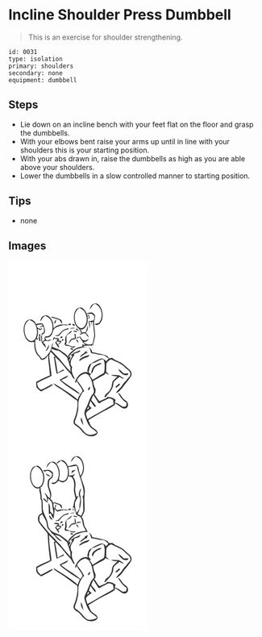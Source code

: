 # Incline Shoulder Press Dumbbell
> This is an exercise for shoulder strengthening.

``` 
id: 0031 
type: isolation 
primary: shoulders 
secondary: none 
equipment: dumbbell 
``` 

## Steps

 - Lie down on an incline bench with your feet flat on the floor and grasp the dumbbells.
 - With your elbows bent raise your arms up until in line with your shoulders this is your starting position.
 - With your abs drawn in, raise the dumbbells as high as you are able above your shoulders.
 - Lower the dumbbells in a slow controlled manner to starting position.

## Tips

 - none

## Images

<svg width="276" height="275pt" viewBox="0 0 207 275" xmlns="http://www.w3.org/2000/svg">
  <g fill="#FFF">
    <path d="M0 0h207v275H0V0m128.03 63.88c-4.26.62-6.34 5.03-7.03 8.83 2.57-2.87 3.76-6.92 7.6-8.56 10 3.88 12.69 17.55 7.79 26.3-1.5 2.97-4.89 3.57-7.92 3.59.84 2.36 3.71 1.91 5.46.96 3.38-1.76 5-5.56 5.77-9.1 1.27-6.85-.25-14.4-4.84-19.77-1.67-1.86-4.33-3.17-6.83-2.25m-25.64 7.42c-3.18 2.53-4.39 6.72-4.9 10.6-.66 7.27 1.56 15.47 7.78 19.86 1.34 2.27 2.66 4.55 3.73 6.96-.69-.03-2.07-.08-2.76-.11.01.35.04 1.06.06 1.41 2.31-.44 4.4-1.63 6.7-2.09 3.55.04 3.48 5.17 6.67 5.7-1.12-2.46-2.87-4.52-4.68-6.49.76-.99 1.53-1.98 2.3-2.96 1-2.43 1.24-5.03.46-7.57-.64 3.33-1.42 6.63-2.7 9.78-1.76-.1-3.5.11-5.14.79-1.03-1.81-1.87-3.84-3.72-5.01 3.84 1.41 7.55-1.43 9.29-4.65 2.94-4.61 2.86-10.36 2.02-15.58l2.16.78c-.17 1.01-.51 3.02-.69 4.03 3.12-1.06 1.46-7.85-1.73-4.95-.17-.59-.5-1.78-.67-2.37 2.2-.04 4.37-.35 6.56-.53 1.9.47 3.11 2.28 4.57 3.46.06 2.18-.19 4.4-.76 6.51-2.6.49-5.2.92-7.82 1.28 1.02 3.44 1.15 7.02 1.54 10.56.97-3.2.94-6.68-.49-9.75.66.05 2 .14 2.66.19 1.04 1.85.33 4.06.56 6.08.79-2.19-.39-5.68 2.23-6.65.85 6.12 1.21 12.29 1.94 18.42.57 3.75-1.03 7.33-1.44 11.01-.4 1.49-.18 3.83-2.19 4.18-4.45 2.07-8.83-.47-12.71-2.51 3.14-1.13 7.24-1.44 7.97-5.42-1.76 1.27-3.69 3.09-6.05 2.37-4.07-.24-5.76-4.4-7.12-7.62.12.68.36 2.04.49 2.72-.89-.01-2.65-.01-3.53-.01-.83.79-1.67 1.57-2.54 2.32-.84-2.24.87-6.74-2.13-7.52.13 2.28.46 4.55.46 6.84-1.55.26-3.11.44-4.62.87-2.48 1.52-3.55 4.44-4.8 6.91 2.23-1.14 3.31-3.39 4.74-5.3 1.53-.47 3.12-.7 4.69-1.05 2.31-1.03 4.77-1.69 7.15-2.55 1.04 1.29 1.79 2.77 2.7 4.14.86.98 2.68 1.81 1.71 3.35 1.37 1.17 2.78 2.3 4.14 3.5-1.8.19-3.48-.27-5.09-.98.74.99 1.28 2.95-.05 3.74-3.76.39-7.63 1.42-10.73 3.67-3.81 3.2-8.29 6.01-10.23 10.83-2.59-3.84-6.93-5.84-10.43-8.69-4.06-2.25-8.61-3.46-12.79-5.5.52-2.14 1.06-4.28 1.44-6.45-3.05 4.25-2.18 10.04-5.35 14.23-3.11 4-6.03 8.99-11.46 9.96-2.06-2.57-4.19-5.08-6.26-7.63-3.82-5.63-3.42-12.67-3.78-19.15.3-.61.89-1.84 1.19-2.46.99.44 1.99.87 3 1.27l-.86-2.47 1.94-1.13c-.76.34-2.29 1.04-3.06 1.39 1.83-4.37 2.49-9.22 1.55-13.89.52-.74 1.02-.79 1.5-.14 1.05 2.93 4.84.88 5.32-1.43-1.7.85-3.46 2.27-4.75.05-2.8.03-3.32-2.19-3.56-4.65 1.19-.09 2.36-.29 3.51-.61 1.42-.1 2.83-.17 4.25-.22.28.45.85 1.35 1.13 1.8a60.84 60.84 0 0 0-5.2 2.36c2.22.53 4.35-1.69 6.44-.51 1.01 2.25.71 4.84.67 7.25-.53 1.89-3.74 1.84-3.72 3.89.16.23.49.68.65.9-.51.92-1.03 1.83-1.56 2.74.5 2.94.79 5.94 1.61 8.81 1.74 2.89 4.27 5.21 6.26 7.93-.96-2.22-.68-7.11-4.07-6.65.13-.98.3-1.96.51-2.93 2.05-1.73 4.86-.78 7.28-.71 1.43-.63 2.87-1.28 4.13-2.21-2.72-1.7-6.72 4.1-7.98-.85-.59-.78-1.18-1.55-1.79-2.3 3.13.23 6.63.12 8.8-2.51 3.76-3.2 2.41-9.54 6.96-11.96 3.31-2.36 7.39-3.01 11.23-4.02 2.39-.59 5.37 1.59 7.21-.84-3.47-.09-6.94-.1-10.41-.12-4.11.58-8.11 2.53-10.88 5.65.1-5.81-1.05-12.2-5.41-16.4-1.77-1.9-4.39-3.61-7.08-2.64-4.35.49-6.8 4.83-7.53 8.75 2.74-2.74 3.89-6.94 7.93-8.36 2.08 1.21 4.44 2.12 6.08 3.96 4.62 5.02 5.35 12.57 3.93 18.99-.91 4.39-4.95 8.85-9.82 7.48-.64 1.01-1.37 1.97-2.17 2.87.61.6 1.21 1.21 1.82 1.82-1.87.95-3.15 2.4-3.85 4.36-1.28-3.78-1.45-7.73-.76-11.64 1.41-.99 3.61-1.56 4.03-3.46.56-4.39-1.2-8.68-3.28-12.43-3.15-1.76-6.83-.27-10.08.41-.88-3.4-3.96-6.07-7.33-6.84-3.1-.18-6.32 1.22-7.95 3.93-3.44 5.43-3.55 12.36-2.05 18.43 1.23 4.28 3.47 8.76 7.61 10.84 2.36 1.38 5.12-.24 7.57.79-.62 5.96.17 12.19 3.22 17.42 2.17 2.72 5.02 4.97 6.35 8.3 5.32 1.73 8.61-3.4 11.31-7.01-1.21 6.94.87 13.82 1.24 20.73.11 3.28.67 6.5 1.17 9.73-6.94 3.11-13.9 6.22-20.64 9.75-.15 2.56-.12 5.19.43 7.71 1.54 2.8 4.21 4.76 6.91 6.36 5.98-3.04 12.03-5.95 17.53-9.84-.91-.72-1.84-.81-2.78-.27-4.87 2.64-9.63 5.5-14.73 7.66-4.09-1.64-6.06-5.81-5.95-10.06 6.09-3.55 12.61-6.25 18.95-9.31.9-.67 2.91-1.05 2.35-2.6-.91-7.74-1.98-15.47-3.07-23.2-.39-3.82-.83-8.15 2.06-11.18 2.66 2.26 4.61 5.21 6.99 7.75-.64-.1-1.93-.31-2.57-.41 1.64 8.4 2.33 16.95 4.31 25.29 3.41-1.56 6.75-3.28 10.25-4.63.18-.55.55-1.64.73-2.19-3.34 1.42-6.41 3.4-9.51 5.28-1.54-7.28-1.84-14.79-4.03-21.93.55-.38 1.1-.76 1.64-1.15.96 1.76 2.5 3.07 3.91 4.45 6.22 5.88 10.6 13.39 16.83 19.26 3.12 2.48 2.81 7.87 7.26 8.85-2.73-5.51-6.05-11.8-4.09-18.05a26.07 26.07 0 0 0-1.87-2.67c-1.56-5.63 1.64-10.59 4.88-14.85-.1-.54-.31-1.63-.42-2.17 3.25-1.56 9.06-1.24 9.69-5.68-3.41 1.62-6.76 3.41-10.43 4.36-.39 2.18-3.02 2.2-4.58 3.14.73.28 2.19.82 2.91 1.09-.91 2.06-1.84 4.14-3.11 6.01-.56.94-1.1 1.89-1.61 2.87.26-1.49-.42-3.78 1.68-4.14.03-1.08.08-3.25.1-4.33-1.02.97-2.02 1.95-3.04 2.93 2.04-5.49 7.29-8.72 11.31-12.66 5.71-1.64 11.38-3.86 17.42-3.69-1.94-.23-3.9-.22-5.84-.4-.15-.21-.46-.62-.61-.83 3.19-1.47 7.06-.54 10.51-1.14.07.46.19 1.38.25 1.84l.11-2.01c.64.26 1.91.76 2.54 1.02l-.21-2.28c.67.5 2.01 1.5 2.69 2.01-.31-.43-.91-1.29-1.22-1.71 1.3-4.24 2.09-8.61 3.13-12.91-.3-6.75-1.29-13.46-1.88-20.18 1.17-3.24 1.04-6.7 1.95-9.98-1.36-1.93-2.78-4.06-5.11-4.88-2.69-.3-5.27.84-7.69 1.84-1.35-3.14-3.08-6.34-6.08-8.18-2.4-1.62-5.58-.79-7.86.62m-38.1 12.12c-.09.32-.27.95-.35 1.27 4.02.84 7.95 2.09 11.8 3.54 1.78 1.6 2.51 4.06 4.11 5.86-.02-2.46-.19-5.79-2.94-6.79-4.07-1.68-8.32-2.95-12.62-3.88m4.1 10.17c2.47-.5 2.17-4.16 2.94-6.06-1.73 1.46-3.39 3.67-2.94 6.06m20.4 1.66c.91 1.21 3.74.71 4.54-.53-.69-1.88-3.78-.88-4.54.53m6.29-.2c.38 1.44 2.4 1.99 3.7 1.73.69-1.71-3.04-3.83-3.7-1.73m-12.54 7.63c-3.14 2.09-5.99 4.66-8.11 7.8-1.7.6-3.52.73-5.25 1.2 2.62.69 6.24 1.17 7.61-1.81a16.01 16.01 0 0 1 12.33-7.72c.09-.44.29-1.32.38-1.77-2.29.85-4.74 1.25-6.96 2.3m8.56-1.44c2.78-.05 5.56-.3 8.3-.78-2.75-1.16-5.71-.43-8.3.78m9.06.79c1.38 1.31 3.09 2.2 4.78 3.06-1.16-1.3-3.32-6.14-4.78-3.06m-12.1 7.21c-3.8 2.46-3.84 7.66-3.43 11.69.01 1.58-2.99 4.26.25 4.49-.08.28-.23.85-.31 1.14 1.83.09 3.68.05 5.49.4 1.96.87 3.74 2.32 5.94 2.56 1.62-.05 3.13-.82 3.64-2.38-1.79.25-3.61 1.22-5.42.54-3.15-.72-5.83-3.39-9.26-2.34 3.3-4.29.37-9.44 1.62-14.24 2.5-2.18 7.66-3.15 7.42-7.14-1.97 1.77-3.85 3.64-5.94 5.28m7.84-5.02c1.81 1.83 4.86 2.81 7.14 1.23-2.35-.57-4.72-1.14-7.14-1.23M45 109.67c.96 1.7.9 3.5.03 5.23.3 1.49.63 2.97.94 4.46.47.09 1.41.26 1.88.35-.39-2.01-.78-4.02-1.2-6.03.6-1.35.42-2.89 1.08-4.22-.68.05-2.05.16-2.73.21m33.24 3.48c-2.3 1.01-.26 3.31 1.32 1.62 2.27-.84.16-3.05-1.32-1.62m-12.39 5.12c1.34-.39 2.23-1.26 2.66-2.59 1.56.96 3.38 1.21 5.17 1.44-1.51 1.52-2.84 3.2-4.13 4.91 2.1 2.54 3.13 5.98 5.88 7.93-.09-1.81-.66-3.51-1.48-5.11 2.24-1.13 4.56-2.53 4.84-5.29-1.56-.26-3.12-.51-4.68-.74.41-.44 1.23-1.31 1.64-1.74-1.31-2.16-4.15-2.02-6.33-2.02-.41-.3-1.22-.9-1.63-1.2-.71 1.44-1.38 2.9-1.94 4.41m14.4-1.38c-.26.33-.76.99-1.02 1.32.77 3.42 4.74-1.98 1.02-1.32m20.16.67c1.04 1.74 2.2 3.43 3.75 4.76-.33-2.1-.99-5.16-3.75-4.76m-45.17 17.3c3.66-1.81 5.19-6.16 5.27-10.02-1.73 3.35-3.66 6.6-5.27 10.02m63.65-5.91c1.11 1.35 3.01 2.22 2.99 4.21.62 1.54.1 4.15 2.14 4.67 5.36.64 10.52 2.43 15.94 2.69 3.86 0 6.22 3.58 9.28 5.39-1.34 1.27-2.65 2.55-3.99 3.82-1.77-2.52-5.07-5.05-8.27-3.63-5.46 1.61-10.36 4.57-15.04 7.72-2.87 1.93-3.57 5.56-4.29 8.7-.54 1.41-.1 2.74.85 3.87-2.17-.38-4.46-.99-6.59-.1-6.48 1.82-10.5 7.92-12.7 13.91.3.65.6 1.3.89 1.95l1.88-3.36c1.47 5.71 7.23 9.25 8.2 15.12-2.54 4.26-6.08 7.96-7.15 13-8.51-7.7-18.46-13.62-28.12-19.76-2.55-1.6-4.96-3.6-7.93-4.37 3.52 4.42 8.96 6.72 13.48 9.98 5.93 3.92 11.47 8.39 17.26 12.52 1.58 1.28 4.03 1.76 4.9 3.74.59 7.82-.73 15.65-3.22 23.05-1.04 3.15-3.26 6.31-2.32 9.77 1.85 4.18 6.84 5.16 9.51 8.61 3.93 4.49 8.02 10.12 14.44 10.76 4.43.83 10.27-.63 11.96-5.27-.83-1.2-1.58-2.45-2.27-3.73-2.48-1.81-5.34-3.22-7.38-5.57-2.34-2.57-2.52-6.29-4.53-9.08 7.96-5.05 16-10.03 24.42-14.29 5.25-2.33 10.29-5.14 14.93-8.53.16-.66.48-1.98.64-2.65 2.68 2.06 5.62 3.73 8.34 5.73 1.92 1.33 4.24 2.89 6.7 2.11 3.78-.48 5.09-5.49 3.52-8.48-.74-2.37-3.17-3.3-4.95-4.71-3.83-2.76-4.92-8.28-9.56-10.08 3.39 5.71 7.09 11.53 13.01 14.92-.09 1.74.03 3.72-1 5.22-1.46.74-3.15.51-4.72.73-3.87-2.16-7.27-6.01-11.91-6.19.43-1.42.82-2.85 1.18-4.29-3.41-2.77-7.8-4.51-12.24-4.13-.38.46-1.14 1.37-1.53 1.83-3.48 1.35-6.8 3.06-10.25 4.47-3.16-3.14-4.91-7.28-7.78-10.63.42-.4 1.27-1.19 1.69-1.59-.01-2.27 1-4.69-.23-6.8-1.8-3.47-2.68-7.27-3.03-11.14 5.18-3.23 10.62-6.03 16.05-8.82 1.16-.53 1.63-1.81 2.41-2.74 1.86.81 3.72 1.66 5.6 2.45-1.56-1.47-3.15-2.89-4.75-4.31.18-4.04.26-8.09.34-12.14 1.14-3.16 4.13-5.56 7.32-6.48 7.1 3.66 15.47 5.81 20.77 12.17 2.22 2.52 5.91 3.66 7.11 7.04 1.47 2.38.56 5.51-1.46 7.25-2.49 2.18-4 5.21-6.51 7.36-2.84 2.87-4.4 6.77-7.39 9.52-2.15 1.92-4.11 4.05-5.57 6.54 3.89-.56 6.34-4.32 9-6.93 4.22-6.36 9.72-11.75 13.66-18.3 1.95-3.62-.46-7.72-3.35-9.99-4.68-3.7-8.46-8.71-14.19-10.87-3.34-1.98-7.55-2.73-10.09-5.86-1.83-.47-3.63.29-5.4.65-2.06-5.44-8.68-5.3-13.34-6.96-4.08-.17-7.71-2.27-11.79-2.27.19-3.52-2.63-6.09-5.57-7.42m-26.63 1.55c-.26 1.67 2.69 2.5 4 2 .61-1.83-2.69-2.63-4-2m26.86 3.14c-1.84.48-3.85.6-5.45 1.72-.1.75-.01 1.62-.81 2.03-2.42 1.74-5.69 3.23-6.07 6.58 3.56-2.76 6.97-5.84 11.44-7.06-.92-.32-2.75-.98-3.67-1.3 1.56-.56 3.04-1.32 4.56-1.97m-13.24 13.59c-.92.47-.07 1.48 0 2.18 3.17-2.77 6.99-4.59 11.04-5.66 1.91-.32 2.96-1.97 3.97-3.45-5.38 1.3-10.99 2.86-15.01 6.93m57.49 14.4c1.95 3.3 4.59 6.24 7.89 8.24 2.35.72 7.21 1.7 7.04-2.05-2.12.06-4.24.11-6.36.17-2.94-2.01-4.91-5.59-8.57-6.36m-10.76 8.63c3.05 1.42 6.34 2.1 9.7 1.8-2.25 2.57-5.02 4.64-7.08 7.37-1.47 3.2-.92 6.92-2.43 10.13-.52.91-1.04 1.84-1.56 2.76-2.04 4.29-7.84 5.56-8.4 10.79 2 .44 2.84-1.16 3.65-2.62 4.55-4.42 9.1-9.85 9.53-16.46.02-5.48 5.9-7.62 9.13-11.09 1.99 1.18 4 2.55 6.39 2.72-.04-.23-.12-.71-.16-.95-2.46-.92-4.38-2.67-6.5-4.13-4.1.04-8.18-.7-12.27-.32m-76.52 6.99c6.24 6.79 14.39 11.44 21.89 16.7 2.77 1.62 5.15 4.28 8.55 4.46-8.24-8.23-19.39-12.95-28.11-20.62 3.54-2.24 8.75-2.9 10.58-7.06-4.49 1.79-8.66 4.26-12.91 6.52m88.44 5.68c-1.71 1.6-3.38 3.26-5.21 4.72.2.42.6 1.25.8 1.67 2.05-1.44 4.06-3 5.75-4.86.11-.96-.34-1.47-1.34-1.53z"/>
    <path d="M100.11 92.7c-2.87-7.64-2.08-18.11 5.8-22.44 2.85 1.66 6.06 3.18 7.66 6.26 2.75 5.08 4.03 11.35 2 16.92-1.01 3.15-3.05 6.52-6.61 7.1-4.45.06-7.39-4.11-8.85-7.84zM23.91 104.02c-.54-6.12 1.68-12.77 7.31-15.87 3.41 1.58 7.16 3.33 8.77 6.99 2.99 6.21 3.54 14.05.31 20.27-1.55 3.24-5.77 5.34-9.09 3.41-5.09-2.96-6.94-9.26-7.3-14.8zM71.64 120.23c1.91.25 3.82.41 5.73.62-1.27 1.36-2.57 2.67-3.81 4.06-.88-1.47-2.69-2.77-1.92-4.68zM63.53 131.42c2.18-.05 4.17.85 6.15 1.62 2.69.41 5.63.75 7.7 2.7 3.32 2.98 7.28 5.19 10.21 8.61.2 4.41 3.55 7.95 3.36 12.39.56.65 1.1 1.31 1.65 1.97-1.1 2.24-.24 4.61.21 6.89-6.1-5.75-11.2-12.47-16.42-19-3.98-3.38-6.95-7.74-10.83-11.22-1.36-.89-1.63-2.52-2.03-3.96zM123.92 152.87c6.11-1.01 10.95-5.51 17.12-6.33 2.94 4.59 2.14 10.25 1.96 15.4-.18 2.2-.1 5.17-2.52 6.19-5.39 2.53-9.97 6.46-15.3 9.06-1.34-2.18-2.66-4.37-4.27-6.36l2.01-1.81c-1.22-.97-2.49-1.87-3.69-2.87 1.06-4.58 2.09-9.27 4.69-13.28m3.31 4.36c-3.17 2.82-3.35 7.28-4.46 11.09 1.41-1.15 2.93-2.39 3.24-4.31.77-3.93 3.83-7.14 7.59-8.37 1.64-.85 4.33-.91 4.46-3.32-4.06.33-7.74 2.37-10.83 4.91zM102.12 177.86c2.18-5.37 7.06-9.04 12.76-9.88 1.38.69 2.83 1.28 4.16 2.09 3.14 4.42 5.67 9.48 6.07 14.98.33 4.12 3.57 8.5 1.33 12.48-5.39 5.45-6.68 13.32-10.04 19.96-1.94 3.89-4.57 8.33-2.74 12.74 2.49 7.68 5.09 16.23 12.24 20.88 2.33 1.26 4.34 2.95 5.9 5.1-4.53 2.84-10.64 4.35-15.59 1.7-2.43-1.58-4.11-4.02-6.03-6.12-2.9-3.5-6.52-6.27-10.16-8.91-2.31-1.71-.74-4.68-.05-6.82 1.77-4.2 2.72-8.67 3.6-13.12.96-4.9-.34-9.99 1.06-14.81.89-4.06 3.01-7.67 5.07-11.22.51-1.35 1.86-1.87 3.01-2.52-2.44-6.17-6.95-11.09-10.59-16.53m18.05 14.36c1.04-1.11 1.17-2.73 1.66-4.11-2.51-.76-5.1 6.18-1.66 4.11m-8.63 52.58c-.79-3.84-1.43-7.78-3.2-11.32-1.9 3.75.98 8.27 3.2 11.32z"/>
    <path d="M123.15 207.47c1.17-2.48 1.96-5.11 3.2-7.55 2.14 3.16 4.15 6.4 6.25 9.58.4 2.82 4.19 3.57 5.23.8 3.35-1.35 6.63-2.85 9.75-4.67 2.74-1.72 5.75.39 8.26 1.56.19 2.13.44 4.27.77 6.39-12.75 7.81-26.15 14.49-38.86 22.38-1.02-3.18-2.8-6.43-2.09-9.85 2.18-2.79 5.53-4.37 8.08-6.81-1.36-1.21-2.73-2.39-4.06-3.62.99-2.3 1.49-4.75 2.42-7.06 2.06 3.22 4.11 6.46 6.62 9.36l1.44-1.77c-2.14-3.06-4.6-5.89-7.01-8.74z"/>
    <path d="M118.41 217.76c3.64.68.07 3.44-1.49 4.34.46-1.47 1-2.9 1.49-4.34z"/>
  </g>
  <g fill="#333">
    <path d="M128.03 63.88c2.5-.92 5.16.39 6.83 2.25 4.59 5.37 6.11 12.92 4.84 19.77-.77 3.54-2.39 7.34-5.77 9.1-1.75.95-4.62 1.4-5.46-.96 3.03-.02 6.42-.62 7.92-3.59 4.9-8.75 2.21-22.42-7.79-26.3-3.84 1.64-5.03 5.69-7.6 8.56.69-3.8 2.77-8.21 7.03-8.83z"/>
    <path d="M102.39 71.3c2.28-1.41 5.46-2.24 7.86-.62 3 1.84 4.73 5.04 6.08 8.18 2.42-1 5-2.14 7.69-1.84 2.33.82 3.75 2.95 5.11 4.88-.91 3.28-.78 6.74-1.95 9.98.59 6.72 1.58 13.43 1.88 20.18-1.04 4.3-1.83 8.67-3.13 12.91.31.42.91 1.28 1.22 1.71-.68-.51-2.02-1.51-2.69-2.01l.21 2.28c-.63-.26-1.9-.76-2.54-1.02l-.11 2.01c-.06-.46-.18-1.38-.25-1.84-3.45.6-7.32-.33-10.51 1.14.15.21.46.62.61.83 1.94.18 3.9.17 5.84.4-6.04-.17-11.71 2.05-17.42 3.69-4.02 3.94-9.27 7.17-11.31 12.66 1.02-.98 2.02-1.96 3.04-2.93-.02 1.08-.07 3.25-.1 4.33-2.1.36-1.42 2.65-1.68 4.14.51-.98 1.05-1.93 1.61-2.87 1.27-1.87 2.2-3.95 3.11-6.01-.72-.27-2.18-.81-2.91-1.09 1.56-.94 4.19-.96 4.58-3.14 3.67-.95 7.02-2.74 10.43-4.36-.63 4.44-6.44 4.12-9.69 5.68.11.54.32 1.63.42 2.17-3.24 4.26-6.44 9.22-4.88 14.85.68.85 1.3 1.74 1.87 2.67-1.96 6.25 1.36 12.54 4.09 18.05-4.45-.98-4.14-6.37-7.26-8.85-6.23-5.87-10.61-13.38-16.83-19.26-1.41-1.38-2.95-2.69-3.91-4.45-.54.39-1.09.77-1.64 1.15 2.19 7.14 2.49 14.65 4.03 21.93 3.1-1.88 6.17-3.86 9.51-5.28-.18.55-.55 1.64-.73 2.19-3.5 1.35-6.84 3.07-10.25 4.63-1.98-8.34-2.67-16.89-4.31-25.29.64.1 1.93.31 2.57.41-2.38-2.54-4.33-5.49-6.99-7.75-2.89 3.03-2.45 7.36-2.06 11.18 1.09 7.73 2.16 15.46 3.07 23.2.56 1.55-1.45 1.93-2.35 2.6-6.34 3.06-12.86 5.76-18.95 9.31-.11 4.25 1.86 8.42 5.95 10.06 5.1-2.16 9.86-5.02 14.73-7.66.94-.54 1.87-.45 2.78.27-5.5 3.89-11.55 6.8-17.53 9.84-2.7-1.6-5.37-3.56-6.91-6.36-.55-2.52-.58-5.15-.43-7.71 6.74-3.53 13.7-6.64 20.64-9.75-.5-3.23-1.06-6.45-1.17-9.73-.37-6.91-2.45-13.79-1.24-20.73-2.7 3.61-5.99 8.74-11.31 7.01-1.33-3.33-4.18-5.58-6.35-8.3-3.05-5.23-3.84-11.46-3.22-17.42-2.45-1.03-5.21.59-7.57-.79-4.14-2.08-6.38-6.56-7.61-10.84-1.5-6.07-1.39-13 2.05-18.43 1.63-2.71 4.85-4.11 7.95-3.93 3.37.77 6.45 3.44 7.33 6.84 3.25-.68 6.93-2.17 10.08-.41 2.08 3.75 3.84 8.04 3.28 12.43-.42 1.9-2.62 2.47-4.03 3.46-.69 3.91-.52 7.86.76 11.64.7-1.96 1.98-3.41 3.85-4.36-.61-.61-1.21-1.22-1.82-1.82.8-.9 1.53-1.86 2.17-2.87 4.87 1.37 8.91-3.09 9.82-7.48 1.42-6.42.69-13.97-3.93-18.99-1.64-1.84-4-2.75-6.08-3.96-4.04 1.42-5.19 5.62-7.93 8.36.73-3.92 3.18-8.26 7.53-8.75 2.69-.97 5.31.74 7.08 2.64 4.36 4.2 5.51 10.59 5.41 16.4 2.77-3.12 6.77-5.07 10.88-5.65 3.47.02 6.94.03 10.41.12-1.84 2.43-4.82.25-7.21.84-3.84 1.01-7.92 1.66-11.23 4.02-4.55 2.42-3.2 8.76-6.96 11.96-2.17 2.63-5.67 2.74-8.8 2.51.61.75 1.2 1.52 1.79 2.3 1.26 4.95 5.26-.85 7.98.85-1.26.93-2.7 1.58-4.13 2.21-2.42-.07-5.23-1.02-7.28.71-.21.97-.38 1.95-.51 2.93 3.39-.46 3.11 4.43 4.07 6.65-1.99-2.72-4.52-5.04-6.26-7.93-.82-2.87-1.11-5.87-1.61-8.81.53-.91 1.05-1.82 1.56-2.74-.16-.22-.49-.67-.65-.9-.02-2.05 3.19-2 3.72-3.89.04-2.41.34-5-.67-7.25-2.09-1.18-4.22 1.04-6.44.51a60.84 60.84 0 0 1 5.2-2.36c-.28-.45-.85-1.35-1.13-1.8-1.42.05-2.83.12-4.25.22-1.15.32-2.32.52-3.51.61.24 2.46.76 4.68 3.56 4.65 1.29 2.22 3.05.8 4.75-.05-.48 2.31-4.27 4.36-5.32 1.43-.48-.65-.98-.6-1.5.14.94 4.67.28 9.52-1.55 13.89.77-.35 2.3-1.05 3.06-1.39l-1.94 1.13.86 2.47c-1.01-.4-2.01-.83-3-1.27-.3.62-.89 1.85-1.19 2.46.36 6.48-.04 13.52 3.78 19.15 2.07 2.55 4.2 5.06 6.26 7.63 5.43-.97 8.35-5.96 11.46-9.96 3.17-4.19 2.3-9.98 5.35-14.23-.38 2.17-.92 4.31-1.44 6.45 4.18 2.04 8.73 3.25 12.79 5.5 3.5 2.85 7.84 4.85 10.43 8.69 1.94-4.82 6.42-7.63 10.23-10.83 3.1-2.25 6.97-3.28 10.73-3.67 1.33-.79.79-2.75.05-3.74 1.61.71 3.29 1.17 5.09.98-1.36-1.2-2.77-2.33-4.14-3.5.97-1.54-.85-2.37-1.71-3.35-.91-1.37-1.66-2.85-2.7-4.14-2.38.86-4.84 1.52-7.15 2.55-1.57.35-3.16.58-4.69 1.05-1.43 1.91-2.51 4.16-4.74 5.3 1.25-2.47 2.32-5.39 4.8-6.91 1.51-.43 3.07-.61 4.62-.87 0-2.29-.33-4.56-.46-6.84 3 .78 1.29 5.28 2.13 7.52.87-.75 1.71-1.53 2.54-2.32.88 0 2.64 0 3.53.01-.13-.68-.37-2.04-.49-2.72 1.36 3.22 3.05 7.38 7.12 7.62 2.36.72 4.29-1.1 6.05-2.37-.73 3.98-4.83 4.29-7.97 5.42 3.88 2.04 8.26 4.58 12.71 2.51 2.01-.35 1.79-2.69 2.19-4.18.41-3.68 2.01-7.26 1.44-11.01-.73-6.13-1.09-12.3-1.94-18.42-2.62.97-1.44 4.46-2.23 6.65-.23-2.02.48-4.23-.56-6.08-.66-.05-2-.14-2.66-.19 1.43 3.07 1.46 6.55.49 9.75-.39-3.54-.52-7.12-1.54-10.56 2.62-.36 5.22-.79 7.82-1.28.57-2.11.82-4.33.76-6.51-1.46-1.18-2.67-2.99-4.57-3.46-2.19.18-4.36.49-6.56.53.17.59.5 1.78.67 2.37 3.19-2.9 4.85 3.89 1.73 4.95.18-1.01.52-3.02.69-4.03l-2.16-.78c.84 5.22.92 10.97-2.02 15.58-1.74 3.22-5.45 6.06-9.29 4.65 1.85 1.17 2.69 3.2 3.72 5.01 1.64-.68 3.38-.89 5.14-.79 1.28-3.15 2.06-6.45 2.7-9.78.78 2.54.54 5.14-.46 7.57-.77.98-1.54 1.97-2.3 2.96 1.81 1.97 3.56 4.03 4.68 6.49-3.19-.53-3.12-5.66-6.67-5.7-2.3.46-4.39 1.65-6.7 2.09-.02-.35-.05-1.06-.06-1.41.69.03 2.07.08 2.76.11-1.07-2.41-2.39-4.69-3.73-6.96-6.22-4.39-8.44-12.59-7.78-19.86.51-3.88 1.72-8.07 4.9-10.6m-2.28 21.4c1.46 3.73 4.4 7.9 8.85 7.84 3.56-.58 5.6-3.95 6.61-7.1 2.03-5.57.75-11.84-2-16.92-1.6-3.08-4.81-4.6-7.66-6.26-7.88 4.33-8.67 14.8-5.8 22.44m-76.2 11.32c.36 5.54 2.21 11.84 7.3 14.8 3.32 1.93 7.54-.17 9.09-3.41 3.23-6.22 2.68-14.06-.31-20.27-1.61-3.66-5.36-5.41-8.77-6.99-5.63 3.1-7.85 9.75-7.31 15.87m39.62 27.4c.4 1.44.67 3.07 2.03 3.96 3.88 3.48 6.85 7.84 10.83 11.22 5.22 6.53 10.32 13.25 16.42 19-.45-2.28-1.31-4.65-.21-6.89-.55-.66-1.09-1.32-1.65-1.97.19-4.44-3.16-7.98-3.36-12.39-2.93-3.42-6.89-5.63-10.21-8.61-2.07-1.95-5.01-2.29-7.7-2.7-1.98-.77-3.97-1.67-6.15-1.62z"/>
    <path d="M64.29 83.42c4.3.93 8.55 2.2 12.62 3.88 2.75 1 2.92 4.33 2.94 6.79-1.6-1.8-2.33-4.26-4.11-5.86-3.85-1.45-7.78-2.7-11.8-3.54.08-.32.26-.95.35-1.27z"/>
    <path d="M68.39 93.59c-.45-2.39 1.21-4.6 2.94-6.06-.77 1.9-.47 5.56-2.94 6.06zM88.79 95.25c.76-1.41 3.85-2.41 4.54-.53-.8 1.24-3.63 1.74-4.54.53zM95.08 95.05c.66-2.1 4.39.02 3.7 1.73-1.3.26-3.32-.29-3.7-1.73zM82.54 102.68c2.22-1.05 4.67-1.45 6.96-2.3-.09.45-.29 1.33-.38 1.77a16.01 16.01 0 0 0-12.33 7.72c-1.37 2.98-4.99 2.5-7.61 1.81 1.73-.47 3.55-.6 5.25-1.2 2.12-3.14 4.97-5.71 8.11-7.8zM91.1 101.24c2.59-1.21 5.55-1.94 8.3-.78-2.74.48-5.52.73-8.3.78zM100.16 102.03c1.46-3.08 3.62 1.76 4.78 3.06-1.69-.86-3.4-1.75-4.78-3.06zM88.06 109.24c2.09-1.64 3.97-3.51 5.94-5.28.24 3.99-4.92 4.96-7.42 7.14-1.25 4.8 1.68 9.95-1.62 14.24 3.43-1.05 6.11 1.62 9.26 2.34 1.81.68 3.63-.29 5.42-.54-.51 1.56-2.02 2.33-3.64 2.38-2.2-.24-3.98-1.69-5.94-2.56-1.81-.35-3.66-.31-5.49-.4.08-.29.23-.86.31-1.14-3.24-.23-.24-2.91-.25-4.49-.41-4.03-.37-9.23 3.43-11.69zM95.9 104.22c2.42.09 4.79.66 7.14 1.23-2.28 1.58-5.33.6-7.14-1.23zM45 109.67c.68-.05 2.05-.16 2.73-.21-.66 1.33-.48 2.87-1.08 4.22.42 2.01.81 4.02 1.2 6.03-.47-.09-1.41-.26-1.88-.35-.31-1.49-.64-2.97-.94-4.46.87-1.73.93-3.53-.03-5.23zM78.24 113.15c1.48-1.43 3.59.78 1.32 1.62-1.58 1.69-3.62-.61-1.32-1.62zM65.85 118.27c.56-1.51 1.23-2.97 1.94-4.41.41.3 1.22.9 1.63 1.2 2.18 0 5.02-.14 6.33 2.02-.41.43-1.23 1.3-1.64 1.74 1.56.23 3.12.48 4.68.74-.28 2.76-2.6 4.16-4.84 5.29.82 1.6 1.39 3.3 1.48 5.11-2.75-1.95-3.78-5.39-5.88-7.93 1.29-1.71 2.62-3.39 4.13-4.91-1.79-.23-3.61-.48-5.17-1.44-.43 1.33-1.32 2.2-2.66 2.59m5.79 1.96c-.77 1.91 1.04 3.21 1.92 4.68 1.24-1.39 2.54-2.7 3.81-4.06-1.91-.21-3.82-.37-5.73-.62zM80.25 116.89c3.72-.66-.25 4.74-1.02 1.32.26-.33.76-.99 1.02-1.32zM100.41 117.56c2.76-.4 3.42 2.66 3.75 4.76-1.55-1.33-2.71-3.02-3.75-4.76zM55.24 134.86c1.61-3.42 3.54-6.67 5.27-10.02-.08 3.86-1.61 8.21-5.27 10.02zM118.89 128.95c2.94 1.33 5.76 3.9 5.57 7.42 4.08 0 7.71 2.1 11.79 2.27 4.66 1.66 11.28 1.52 13.34 6.96 1.77-.36 3.57-1.12 5.4-.65 2.54 3.13 6.75 3.88 10.09 5.86 5.73 2.16 9.51 7.17 14.19 10.87 2.89 2.27 5.3 6.37 3.35 9.99-3.94 6.55-9.44 11.94-13.66 18.3-2.66 2.61-5.11 6.37-9 6.93 1.46-2.49 3.42-4.62 5.57-6.54 2.99-2.75 4.55-6.65 7.39-9.52 2.51-2.15 4.02-5.18 6.51-7.36 2.02-1.74 2.93-4.87 1.46-7.25-1.2-3.38-4.89-4.52-7.11-7.04-5.3-6.36-13.67-8.51-20.77-12.17-3.19.92-6.18 3.32-7.32 6.48-.08 4.05-.16 8.1-.34 12.14 1.6 1.42 3.19 2.84 4.75 4.31-1.88-.79-3.74-1.64-5.6-2.45-.78.93-1.25 2.21-2.41 2.74-5.43 2.79-10.87 5.59-16.05 8.82.35 3.87 1.23 7.67 3.03 11.14 1.23 2.11.22 4.53.23 6.8-.42.4-1.27 1.19-1.69 1.59 2.87 3.35 4.62 7.49 7.78 10.63 3.45-1.41 6.77-3.12 10.25-4.47.39-.46 1.15-1.37 1.53-1.83 4.44-.38 8.83 1.36 12.24 4.13a90.66 90.66 0 0 1-1.18 4.29c4.64.18 8.04 4.03 11.91 6.19 1.57-.22 3.26.01 4.72-.73 1.03-1.5.91-3.48 1-5.22-5.92-3.39-9.62-9.21-13.01-14.92 4.64 1.8 5.73 7.32 9.56 10.08 1.78 1.41 4.21 2.34 4.95 4.71 1.57 2.99.26 8-3.52 8.48-2.46.78-4.78-.78-6.7-2.11-2.72-2-5.66-3.67-8.34-5.73-.16.67-.48 1.99-.64 2.65-4.64 3.39-9.68 6.2-14.93 8.53-8.42 4.26-16.46 9.24-24.42 14.29 2.01 2.79 2.19 6.51 4.53 9.08 2.04 2.35 4.9 3.76 7.38 5.57.69 1.28 1.44 2.53 2.27 3.73-1.69 4.64-7.53 6.1-11.96 5.27-6.42-.64-10.51-6.27-14.44-10.76-2.67-3.45-7.66-4.43-9.51-8.61-.94-3.46 1.28-6.62 2.32-9.77 2.49-7.4 3.81-15.23 3.22-23.05-.87-1.98-3.32-2.46-4.9-3.74-5.79-4.13-11.33-8.6-17.26-12.52-4.52-3.26-9.96-5.56-13.48-9.98 2.97.77 5.38 2.77 7.93 4.37 9.66 6.14 19.61 12.06 28.12 19.76 1.07-5.04 4.61-8.74 7.15-13-.97-5.87-6.73-9.41-8.2-15.12l-1.88 3.36c-.29-.65-.59-1.3-.89-1.95 2.2-5.99 6.22-12.09 12.7-13.91 2.13-.89 4.42-.28 6.59.1-.95-1.13-1.39-2.46-.85-3.87.72-3.14 1.42-6.77 4.29-8.7 4.68-3.15 9.58-6.11 15.04-7.72 3.2-1.42 6.5 1.11 8.27 3.63 1.34-1.27 2.65-2.55 3.99-3.82-3.06-1.81-5.42-5.39-9.28-5.39-5.42-.26-10.58-2.05-15.94-2.69-2.04-.52-1.52-3.13-2.14-4.67.02-1.99-1.88-2.86-2.99-4.21m5.03 23.92c-2.6 4.01-3.63 8.7-4.69 13.28 1.2 1 2.47 1.9 3.69 2.87l-2.01 1.81c1.61 1.99 2.93 4.18 4.27 6.36 5.33-2.6 9.91-6.53 15.3-9.06 2.42-1.02 2.34-3.99 2.52-6.19.18-5.15.98-10.81-1.96-15.4-6.17.82-11.01 5.32-17.12 6.33m-21.8 24.99c3.64 5.44 8.15 10.36 10.59 16.53-1.15.65-2.5 1.17-3.01 2.52-2.06 3.55-4.18 7.16-5.07 11.22-1.4 4.82-.1 9.91-1.06 14.81-.88 4.45-1.83 8.92-3.6 13.12-.69 2.14-2.26 5.11.05 6.82 3.64 2.64 7.26 5.41 10.16 8.91 1.92 2.1 3.6 4.54 6.03 6.12 4.95 2.65 11.06 1.14 15.59-1.7-1.56-2.15-3.57-3.84-5.9-5.1-7.15-4.65-9.75-13.2-12.24-20.88-1.83-4.41.8-8.85 2.74-12.74 3.36-6.64 4.65-14.51 10.04-19.96 2.24-3.98-1-8.36-1.33-12.48-.4-5.5-2.93-10.56-6.07-14.98-1.33-.81-2.78-1.4-4.16-2.09-5.7.84-10.58 4.51-12.76 9.88m21.03 29.61c2.41 2.85 4.87 5.68 7.01 8.74l-1.44 1.77c-2.51-2.9-4.56-6.14-6.62-9.36-.93 2.31-1.43 4.76-2.42 7.06 1.33 1.23 2.7 2.41 4.06 3.62-2.55 2.44-5.9 4.02-8.08 6.81-.71 3.42 1.07 6.67 2.09 9.85 12.71-7.89 26.11-14.57 38.86-22.38-.33-2.12-.58-4.26-.77-6.39-2.51-1.17-5.52-3.28-8.26-1.56-3.12 1.82-6.4 3.32-9.75 4.67-1.04 2.77-4.83 2.02-5.23-.8-2.1-3.18-4.11-6.42-6.25-9.58-1.24 2.44-2.03 5.07-3.2 7.55m-4.74 10.29c-.49 1.44-1.03 2.87-1.49 4.34 1.56-.9 5.13-3.66 1.49-4.34zM92.26 130.5c1.31-.63 4.61.17 4 2-1.31.5-4.26-.33-4-2z"/>
    <path d="M119.12 133.64c-1.52.65-3 1.41-4.56 1.97.92.32 2.75.98 3.67 1.3-4.47 1.22-7.88 4.3-11.44 7.06.38-3.35 3.65-4.84 6.07-6.58.8-.41.71-1.28.81-2.03 1.6-1.12 3.61-1.24 5.45-1.72zM105.88 147.23c4.02-4.07 9.63-5.63 15.01-6.93-1.01 1.48-2.06 3.13-3.97 3.45-4.05 1.07-7.87 2.89-11.04 5.66-.07-.7-.92-1.71 0-2.18zM127.23 157.23c3.09-2.54 6.77-4.58 10.83-4.91-.13 2.41-2.82 2.47-4.46 3.32-3.76 1.23-6.82 4.44-7.59 8.37-.31 1.92-1.83 3.16-3.24 4.31 1.11-3.81 1.29-8.27 4.46-11.09zM163.37 161.63c3.66.77 5.63 4.35 8.57 6.36 2.12-.06 4.24-.11 6.36-.17.17 3.75-4.69 2.77-7.04 2.05-3.3-2-5.94-4.94-7.89-8.24zM152.61 170.26c4.09-.38 8.17.36 12.27.32 2.12 1.46 4.04 3.21 6.5 4.13.04.24.12.72.16.95-2.39-.17-4.4-1.54-6.39-2.72-3.23 3.47-9.11 5.61-9.13 11.09-.43 6.61-4.98 12.04-9.53 16.46-.81 1.46-1.65 3.06-3.65 2.62.56-5.23 6.36-6.5 8.4-10.79.52-.92 1.04-1.85 1.56-2.76 1.51-3.21.96-6.93 2.43-10.13 2.06-2.73 4.83-4.8 7.08-7.37-3.36.3-6.65-.38-9.7-1.8zM76.09 177.25c4.25-2.26 8.42-4.73 12.91-6.52-1.83 4.16-7.04 4.82-10.58 7.06 8.72 7.67 19.87 12.39 28.11 20.62-3.4-.18-5.78-2.84-8.55-4.46-7.5-5.26-15.65-9.91-21.89-16.7z"/>
    <path d="M164.53 182.93c1 .06 1.45.57 1.34 1.53-1.69 1.86-3.7 3.42-5.75 4.86-.2-.42-.6-1.25-.8-1.67 1.83-1.46 3.5-3.12 5.21-4.72zM120.17 192.22c-3.44 2.07-.85-4.87 1.66-4.11-.49 1.38-.62 3-1.66 4.11zM111.54 244.8c-2.22-3.05-5.1-7.57-3.2-11.32 1.77 3.54 2.41 7.48 3.2 11.32z"/>
  </g>
</svg>

<svg width="276" height="275pt" viewBox="0 0 207 275" xmlns="http://www.w3.org/2000/svg">
  <g fill="#FFF">
    <path d="M0 0h207v275H0V0m92.91 24.59c2.58-2.77 4.11-6.46 7.68-8.25 2.69 1.54 5.8 2.81 7.4 5.65 4.08 6.89 4.18 16.29-.66 22.84-1.42-2.8-2.27-5.83-2.57-8.95-.54-2.73-1.03-6.44-4.16-7.36-4.22-.91-8.08 2.57-12.25 1.99-1.39-3.48-3.61-7.07-7.27-8.48-3.9-.94-8.38 1.28-9.51 5.27 2.24-1.59 4.3-3.41 6.48-5.07 2.56 1.6 5.65 2.73 7.25 5.47 3.49 5.46 4.13 12.61 2.23 18.75-1.07 3.44-4.38 7.39-8.38 6.04-1.46-.69-4.65-.89-4.02-3.23 2.08-6.63 1.33-14.23-2.26-20.21-1.91-2.89-5.13-6.18-8.95-4.85-4.39.53-6.68 5-7.46 8.9 2.54-3.06 4.17-6.94 8.03-8.67 3.15 1.77 6.63 3.57 8.08 7.13 2.94 6.52 3.59 15-.81 21.04-1.74 2.64-5.04 2.72-7.86 2.34.63.71.74 2.21 1.98 2.08 3.66.82 6.23-2.29 8.38-4.69 2.53.45 4.76 2.95 7.57 2.21 3.9-.91 7.17-5.04 6.91-9.02 1.92.44 4.08.48 5.72 1.72 3.52 4.45 3.88 10.48 3.1 15.89-.96 5.5 1.64 10.73 2.3 16.11-3.37 3.79-1.7 9.24-4.38 13.22l2.04-.48 1.76 4.49c-.83-.56-2.5-1.67-3.33-2.23-.24.27-.7.83-.94 1.1 1.44.44 2.87.9 4.31 1.33.69 2 1.02 4.09 1.65 6.09 2.18 2.06 6.13 2 7.19 5.16 1.43 2.52 2.17 5.33 2.39 8.22.3 3.98 3.11 7.03 4.7 10.52-4.06.93-8.26 1.28-12.19 2.74-4.01 1.16-6.85 4.38-10.05 6.86-2.1 1.58-3.39 3.93-4.63 6.19-2.09-3.12-5.45-4.89-8.34-7.14-5.46-4.76-14.32-4.32-18.35-10.92-3.3-3.15-2.7-8-3.87-12.04-1.69-5.09-4.55-9.71-6.13-14.85-1.58-6.48.47-13.51-2.42-19.67.71-5.63-2.13-10.88-1.39-16.56l.9.85c4.84-5.95 5.8-14.24 3.39-21.4-1.74-4.51-4.3-9.2-9.11-10.96-2.68.74-5.95 1.02-7.53 3.66-4.96 7.56-4.36 18.04.43 25.54 2.15 3.4 6.57 6.6 10.64 4.24l-.72 2.73c.48 3.74 2.2 7.32 1.65 11.15-.31 2.5 1.77 4.49 1.83 6.93-.04 5.45-.12 10.95.69 16.36-1.77 1.12-3.88 1.94-5.03 3.79-1.97 2.99-1 6.85.03 10 3.77 5.41 8.26 10.3 12.4 15.44 1.04 1.6.93 3.64 1.18 5.47.46 11.92 1.81 23.8 3.39 35.61-6.92 3.19-13.93 6.22-20.66 9.8-.13 2.54-.13 5.13.42 7.62 1.46 2.86 4.21 4.77 6.87 6.44 5.63-3.02 11.69-5.38 16.67-9.48.12-.4.35-1.2.47-1.61-5.98 2.65-11.46 6.31-17.5 8.86-1.46-1.4-3.05-2.68-4.34-4.26-.8-1.89-.8-4.02-1.22-6.01 6.83-4.18 14.59-6.64 21.37-10.85-.71-8.42-2.18-16.77-3.17-25.16-.21-4.33-.13-8.67-.67-12.98 3.48 3.25 6.72 6.75 9.78 10.4-.64-.08-1.91-.25-2.54-.34 1.6 8.4 2.36 16.92 4.26 25.27 3.43-1.57 6.8-3.28 10.31-4.67.18-.56.52-1.68.7-2.24-3.28 1.57-6.42 3.42-9.48 5.37-1.59-7.28-1.88-14.79-4.04-21.94.52-.37 1.04-.73 1.57-1.09 2.56 3.52 6.11 6.17 8.83 9.57 3.79 4.82 7.51 9.73 11.9 14.03 2.68 2.37 3.15 6.22 5.73 8.7l1.48-.4c-2.88-5.13-5.94-11.45-3.91-17.36-3.1-3.52-2.92-8.98-.31-12.72 1.02-2.39 4.03-4.2 2.94-7.08 3.32-1.52 8.83-1.3 9.71-5.68-3.44 1.58-6.79 3.35-10.44 4.39-.82 1.93-3.05 2.32-4.71 3.22.73.24 2.18.72 2.9.96-.69 1.51-1.36 3.03-2.04 4.54-.98 1.45-1.86 2.96-2.83 4.42.28-1.56 0-3.6 1.82-4.31.04-1.06.12-3.17.15-4.22-1.04.97-2.06 1.96-3.1 2.93 2.13-5.45 7.31-8.71 11.35-12.65 5.82-1.31 11.49-4.56 17.6-3.39-1.26-2.92-2.42-5.97-4.61-8.35-1.31-4.72-.8-10.07-4.25-13.97 1.76-3.82 4.31-7.44 4.38-11.81-.01-8.17-1.03-16.41.14-24.55 1.05-8.41-4.21-15.71-5.61-23.76 5.53-6.44 5.5-16.11 2.16-23.55-1.76-3.82-5.55-8.19-10.24-6.59-4.04.66-6.1 4.8-6.95 8.41M51.59 36.68c1.17 3.55 5 .61 7.49.62 1.92 1.29 4.08 2.36 5.6 4.16.48 1.7-.27 3.44-.55 5.12-1.78 1.37-3.5 2.82-5.16 4.34-.19 1.39-.36 2.79-.53 4.19-1.38 7.99 5.43 14.86 3.19 22.94-3.84-1.05-4.13-5.99-7.79-7.29 2.08 3.84 4.53 7.67 3.67 12.3-1.95-1.44-3.22-4.87-6.08-4.39 1.66 2.58 4.17 4.41 6.68 6.09.34-1.97.64-3.96.86-5.95l1.01.12c1.37 2 3.2 3.63 4.54 5.65.97 3.05.71 6.34 1.49 9.44.73 2.84 1.03 5.78.82 8.71-1.6-1.54-3.28-3.01-4.68-4.74-.5-4.1.7-9.35-2.83-12.37.86 5.44.62 10.92.87 16.4.85-.46 1.7-.93 2.54-1.4 1.68 2.61 2.02 6 4.33 8.2.56-4.84 1.79-9.62 1.43-14.52 1.44 1.32 2.88 2.66 4.33 3.98 2.99-.9 6-1.79 9.06-2.39 2.23.08 4.8 1.23 6.58-.73-5.17.11-10.55-.85-15.5 1.15-.91-.72-1.84-1.41-2.78-2.08-.11-.87-.19-1.74-.25-2.61.64-1.35 1.13-2.75 1.49-4.2-2.31 1.43-2.67 3.94-2.27 6.41-2.68-2.09-2.65-5.64-1.61-8.55 2.68 1.12 5.49 1.92 8.2 2.97 1.79 1.63 2.6 4.06 4.14 5.93-.17-2.26-.04-5.28-2.35-6.55-3.07-1.5-6.41-2.33-9.64-3.44-.61.41-1.22.81-1.84 1.22.39-2.79-2.28-4.4-3.71-6.37 2.3-4.72 1.26-10.12-.81-14.7-1.81-3.85-1.38-8.22-.79-12.29 1.37-1.97 3.51-3.24 5.03-5.09.45-2.29.43-4.67.27-7-1.02-1-2.21-1.81-3.37-2.66-3.11-2.83-7.39-.27-11.08-.62m3.84 4.83c1.16 2.97 3.89 4.57 7.05 4.11-2.21-1.59-4.64-2.86-7.05-4.11M88.8 95.22c.86 1.28 3.74.73 4.52-.53-.69-1.86-3.77-.84-4.52.53m-6.27 7.48c-3.18 2.02-5.89 4.73-8.17 7.72-1.65.64-3.43.87-5.1 1.47 1.93.22 3.87.25 5.81.23 2.05-2.93 4.24-5.83 7.18-7.92 2.09-1.2 4.55-1.39 6.83-2.03.11-.44.34-1.33.46-1.78-2.32.83-4.79 1.24-7.01 2.31m8.55-1.47c2.82-.04 5.64-.29 8.41-.83-2.82-1.02-5.77-.38-8.41.83m-25.04 9.12c-1.66-2.32-3.47-4.52-5.17-6.81-.72 3.36 1.61 6.67 5.17 6.81m18.7 4.43c-.8 3.12.71 6.52-1.34 9.35.36.89.7 1.8 1.04 2.71 2.06-.21 4.13-.1 6.18.15 2.66 2.51 6.7 3.46 9.58.68-2.44-.15-4.96.58-7.29-.42-2.53-.96-5.03-1.97-7.55-2.94 2.88-3.98-.12-8.8 1.22-13.22 2.73-2.15 7.33-3.2 7.76-7.22-3.34 3.49-8.88 5.63-9.6 10.91m11.07-10.62a6.395 6.395 0 0 0 7.43 1.38c-2.44-.62-4.91-1.22-7.43-1.38m2.96 11.16c-1.72.43-3.66.35-5.21 1.29-2.07 1.7-3.11 4.28-4.22 6.63 2.16-1.27 3.33-3.49 4.8-5.41 1.47-.46 3.01-.69 4.53-1.03 3.21-1.49 6.7-2.24 10.22-2.47-2.06-1.05-4.37-.99-6.6-.61l.44.72c-.61.36-1.81 1.08-2.41 1.44-.15-2.72.25-5.85-1.76-8.04-.11 2.5.15 4.99.21 7.48m-20.4-2.34c-.79.36-1.94 2.22-.61 2.6a3.83 3.83 0 0 0 2.67-1.36c.97-1.3-1.21-2.07-2.06-1.24m-10.98 3.43c2.11.23 4.22.42 6.34.62-1.5 1.57-2.85 3.26-4.18 4.97 1.99 2.67 3.31 5.86 5.82 8.11-.06-1.75-.39-3.49-1.44-4.94 1.42-.98 2.82-2 4.23-3l.39-2.69c-1.51-.23-3.03-.45-4.54-.66.52-.48 1.55-1.44 2.07-1.92-2.53-1.87-6.14-2.89-8.69-.49m12.82.48c-.24.33-.72 1-.96 1.33.88 3.44 4.65-2.04.96-1.33m20.12.56c1.11 1.81 2.35 3.54 3.9 4.99-.37-2.24-1.09-5.1-3.9-4.99m18.44 11.47c3.43 1.93 3.05 5.95 4.73 9.03 5.24.09 10.17 2.22 15.4 2.47 3.88-.15 7.1 2.56 9.46 5.36.19 1.74-2.29 2.69-3.1 4.12-1.57-2.75-5.06-5.21-8.27-3.79-5.72 1.71-10.91 4.79-15.72 8.25-2.62 1.88-2.86 5.33-3.61 8.19-.56 1.4-.02 2.72.87 3.86-6.85-2.25-13.69 2.66-16.83 8.52-1.04 2.22-3.36 4.7-1.78 7.19.73-1.08 1.42-2.17 2.1-3.27 1.43 5.08 5.88 8.47 7.8 13.3 1.23 2.57-1.72 4.54-2.81 6.54-8.51-8.29-19.78-13.17-28.67-21 3.73-1.96 8.77-2.91 10.74-7.02-4.5 1.81-8.66 4.36-13.02 6.48 1.54 1.73 3.07 3.51 4.97 4.87 7.83 5.76 15.71 11.54 24.13 16.4.33.5.66 1.01.98 1.52-1.47 2.11-2.2 4.59-3.09 6.99-10.9-9.66-23.68-16.9-35.96-24.62.56.92.88 2.07 1.8 2.72 3.33 2.4 6.75 4.66 10.22 6.85 6.43 4.11 12.36 8.94 18.57 13.37 1.58 1.29 4.04 1.78 4.92 3.75.64 7.97-.75 15.96-3.36 23.48-1.02 3.01-3.08 6.04-2.16 9.34 1.84 4.2 6.85 5.19 9.52 8.65 3.93 4.48 8.03 10.12 14.47 10.74 4.43.85 10.15-.66 11.95-5.23-.85-1.22-1.62-2.49-2.31-3.79-2.32-1.65-4.89-3-6.9-5.05-2.69-2.58-2.94-6.54-4.95-9.55 5.8-3.82 11.75-7.41 17.79-10.82 7.11-4.04 14.87-6.95 21.4-11.95.2-.67.61-2.01.81-2.67 2.88 2.16 5.99 3.97 8.89 6.1 1.77 1.16 3.89 2.4 6.09 1.68 3.79-.47 5.06-5.46 3.54-8.46-.68-2.14-2.77-3.13-4.45-4.35-4.21-2.72-5.34-8.52-10.12-10.57 3.36 5.79 7.12 11.58 13.05 15.04-.09 1.75 0 3.71-.98 5.24-1.51.6-3.16.51-4.73.72-3.84-2.28-7.28-5.84-11.89-6.31.4-1.4.78-2.8 1.13-4.21-3.4-2.76-7.78-4.47-12.19-4.13l-1.56 1.84c-3.47 1.36-6.8 3.04-10.22 4.5-3.16-3.17-4.99-7.29-7.82-10.71.42-.36 1.28-1.09 1.7-1.46.01-2.33.96-4.83-.27-7-1.78-3.43-2.66-7.19-2.99-11.02 5-3.07 10.18-5.82 15.41-8.47 1.44-.55 2.22-1.9 3.11-3.05 1.91.82 3.79 1.69 5.71 2.51-1.63-1.47-3.28-2.94-4.92-4.39.17-4.05.25-8.1.35-12.14 1.11-3.18 4.11-5.54 7.27-6.49 4.86 2.09 9.62 4.45 14.37 6.79 3.91 1.86 6.17 5.79 9.74 8.11 2.45 1.52 4.35 4.14 4.54 7.06-.02 3.31-3.16 5.09-4.92 7.49-2.2 3.19-5.37 5.55-7.26 8.96-2.49 4.47-7.24 7.07-9.48 11.7 6.04-2.21 9.66-8.11 13.3-13.11 3.52-4.13 7.1-8.32 9.7-13.1 1.91-6.8-5.67-10.27-9.51-14.43-4.96-5.71-13.18-6.51-18.56-11.53-1.87-.31-3.81.57-5.61-.18-.98-1.3-1.9-2.85-3.57-3.35-6.85-2.41-14.03-3.82-21.13-5.05-.16-3.58-2.79-6-5.81-7.46m-26.53 1.61c-.13 1.57 2.63 2.46 3.83 1.72.23-1.69-2.6-2.29-3.83-1.72m26.67 2.88c-1.76.61-3.67.91-5.24 1.97-.11.74-.02 1.61-.82 2-2.47 1.75-5.63 3.3-6.13 6.64 3.32-2.53 6.45-5.39 10.48-6.77-.3-1.61.65-2.79 1.71-3.84m-14.1 15.75c3.44-1.01 6.1-3.71 9.61-4.59 2.63-.68 5.28-1.66 6.57-4.28-5.92 1.51-12.94 3.09-16.18 8.87m58.53 12.35c1.84 3.5 4.81 6.16 7.9 8.53 2.47.26 7.07 1.61 7.16-2.22-2.16.06-4.32.11-6.48.17-2.9-2.12-5-5.47-8.58-6.48m-10.9 8.63c3.1 1.47 6.45 2.24 9.9 1.95-2.31 2.5-5.02 4.62-7.1 7.32-1.46 3.2-.97 6.9-2.42 10.12-1.52 2.79-3.04 5.73-5.86 7.42-2.41 1.32-3.46 3.86-4.14 6.37 1.91.09 2.85-1.36 3.68-2.8 4.53-4.45 9.08-9.86 9.52-16.48.01-5.48 5.88-7.57 9.05-11.08 2.18 1.31 4.47 2.61 7.09 2.65-2.42-1.66-4.85-3.31-7.26-4.98-4.16-.12-8.3-.63-12.46-.49m12.1 12.82c-1.92 1.75-3.8 3.55-5.74 5.29 2.66 1.58 4.6-1.67 6.41-3.11 1.37-.53.57-2.39-.67-2.18z"/>
    <path d="M41.1 30.67c10.18 4.04 13.43 17.82 8.57 27.02-1.39 3.05-5 5.37-8.34 3.93-5.07-2.43-7.24-8.4-7.78-13.66-.83-6.51 1.12-14.3 7.55-17.29zM88.74 31.9c4.51.07 8.77-1.79 13.29-1.64 1.83 11.95 7.39 22.93 9.37 34.83.12 3.49 1.57 7.85-1.19 10.67 1.75 4.6.61 9.49.95 14.26.12 2.93.73 6.01-.39 8.83-.84 2-1.83 3.94-2.64 5.96-1.67-1.18-3.41-2.3-5.41-2.83 4.88-8.74 6.59-19.43 3.91-29.13-.82-3.21 1.41-6.18 1.61-9.36-2.02 2.39-3.4 5.39-3.48 8.55-.06 3.28 2.51 6.13 1.95 9.45-.6 4.19-1.4 8.39-1.09 12.64-1.55 1.79-2.33 4.51-4.4 5.69-1.18-2.79-1.44-5.83-2.17-8.74 0-2.3-.17-4.62.19-6.91 1.68-3.27 3.91-6.31 4.73-9.97-.92.69-1.83 1.41-2.73 2.14-.92-4.66-2.71-9.39-1.8-14.19 1.11-5.56.15-11.64-3.5-16.11 1.23-1.13 2.45-2.31 3.24-3.81-2.19.78-4.14 2.51-6.58 2.28-.9-.2-2.49.71-2.8-.6.26-4.02.34-8.17-1.06-12.01m5.64 5.65c-.27 1.5-.23 3.05-.37 4.57.83-3 4.22-3.67 5.73-6.19-1.79.52-3.61.98-5.36 1.62zM46.15 106.94c-.14-2.46 2.57-3.46 4.09-4.85 1.92 3.87 4.55 7.37 6.15 11.39.78 3.25.47 6.88 2.27 9.81 1.96 2.15 4.42 3.94 5.34 6.84 6.09 3.12 8.29 11.32 15.64 12.4-3.52-3.31-7.17-6.48-10.82-9.65 2.88.61 6.2.67 8.48 2.8 3.36 2.99 7.32 5.24 10.29 8.67.43 4.13 2.88 7.65 3.48 11.72.21 1.01.91 1.82 1.36 2.72-.78 2.29-.02 4.62.29 6.92-5.89-5.97-11.16-12.54-16.35-19.11-4.44-3.87-7.74-8.84-12.3-12.57-5.96-6.17-11.3-12.9-16.66-19.58-1.86-2.02-1.22-5.01-1.26-7.51zM72.03 120.23c1.89.32 3.8.51 5.7.84-1.56 1.13-3.17 2.17-4.72 3.29-.46-.67-1.37-2.03-1.83-2.7.22-.36.64-1.07.85-1.43zM123.96 152.89c6.06-1.17 10.98-5.39 17.09-6.43 2.85 4.65 2.19 10.3 1.95 15.5-.17 2.21-.11 5.19-2.56 6.18-5.32 2.68-10.1 6.24-15.22 9.24-1.24-2.3-2.65-4.5-4.31-6.52.41-.39 1.24-1.16 1.65-1.55-1.08-1.05-2.14-2.11-3.2-3.17.39-2.32.7-4.64.98-6.97 1.33-2.02 2.46-4.17 3.62-6.28m3.86 3.84c-2.4 2.03-4.9 5.54-2.42 8.48 1.07-3.64 3.05-7.36 6.71-8.92 2.06-1.27 5.35-1.15 6.08-3.96-3.86.24-7.34 2.12-10.37 4.4zM102.1 177.81c2.24-5.32 7.09-8.97 12.78-9.84 1.46.84 3.27 1.26 4.48 2.48 2.68 4.08 5.1 8.53 5.6 13.48.3 4.16 2.6 7.93 2.25 12.18-.96 2.35-3.26 3.82-4.36 6.09-2.81 5.83-4.67 12.09-7.72 17.82-1.54 3.14-2.97 6.83-1.45 10.26 2.23 6.56 4.17 13.77 9.48 18.59 2.73 2.66 6.5 4.05 8.66 7.33-4.54 2.82-10.64 4.39-15.6 1.72-2.42-1.58-4.1-4-6.02-6.1-3.17-3.73-7.01-6.82-11.09-9.48-.84-4.09 1.75-7.69 2.69-11.5.9-3.91 2.07-7.81 2.14-11.86.17-3.63-.38-7.36.71-10.9.97-4.28 3.21-8.11 5.48-11.82.57-.96 1.71-1.3 2.59-1.92-2.49-6.15-6.99-11.07-10.62-16.53m16.15 14.71c2.65.85 2.96-2.74 3.64-4.47-2.4.11-3.07 2.57-3.64 4.47m-6.66 52.34c-.86-3.91-1.42-7.98-3.43-11.51-1.41 4.06 1.03 8.33 3.43 11.51z"/>
    <path d="M123.15 207.49c1.17-2.49 1.99-5.11 3.12-7.62 2.21 3.15 4.22 6.43 6.32 9.64.47 2.87 4.07 3.45 5.3.81 3.34-1.41 6.63-2.92 9.78-4.73 2.71-1.65 5.67.46 8.16 1.56.2 2.16.44 4.32.77 6.47-7.84 4.96-16.17 9.05-24.15 13.76-4.97 2.72-9.74 5.8-14.76 8.4-1.09-3.07-2.65-6.29-2.03-9.62 2.13-2.84 5.53-4.43 8.1-6.86-1.36-1.2-2.73-2.36-4.06-3.56 1.25-2.1.9-5.13 2.57-6.86 2.11 3.23 4.13 6.55 6.83 9.34l.92-2.23c-2.14-2.94-4.49-5.75-6.87-8.5z"/>
    <path d="M118.48 217.65c3.5 1.05-.11 3.5-1.57 4.54.48-1.53 1.03-3.03 1.57-4.54z"/>
  </g>
  <g fill="#333">
    <path d="M92.91 24.59c.85-3.61 2.91-7.75 6.95-8.41 4.69-1.6 8.48 2.77 10.24 6.59 3.34 7.44 3.37 17.11-2.16 23.55 1.4 8.05 6.66 15.35 5.61 23.76-1.17 8.14-.15 16.38-.14 24.55-.07 4.37-2.62 7.99-4.38 11.81 3.45 3.9 2.94 9.25 4.25 13.97 2.19 2.38 3.35 5.43 4.61 8.35-6.11-1.17-11.78 2.08-17.6 3.39-4.04 3.94-9.22 7.2-11.35 12.65 1.04-.97 2.06-1.96 3.1-2.93-.03 1.05-.11 3.16-.15 4.22-1.82.71-1.54 2.75-1.82 4.31.97-1.46 1.85-2.97 2.83-4.42.68-1.51 1.35-3.03 2.04-4.54-.72-.24-2.17-.72-2.9-.96 1.66-.9 3.89-1.29 4.71-3.22 3.65-1.04 7-2.81 10.44-4.39-.88 4.38-6.39 4.16-9.71 5.68 1.09 2.88-1.92 4.69-2.94 7.08-2.61 3.74-2.79 9.2.31 12.72-2.03 5.91 1.03 12.23 3.91 17.36l-1.48.4c-2.58-2.48-3.05-6.33-5.73-8.7-4.39-4.3-8.11-9.21-11.9-14.03-2.72-3.4-6.27-6.05-8.83-9.57-.53.36-1.05.72-1.57 1.09 2.16 7.15 2.45 14.66 4.04 21.94 3.06-1.95 6.2-3.8 9.48-5.37-.18.56-.52 1.68-.7 2.24-3.51 1.39-6.88 3.1-10.31 4.67-1.9-8.35-2.66-16.87-4.26-25.27.63.09 1.9.26 2.54.34-3.06-3.65-6.3-7.15-9.78-10.4.54 4.31.46 8.65.67 12.98.99 8.39 2.46 16.74 3.17 25.16-6.78 4.21-14.54 6.67-21.37 10.85.42 1.99.42 4.12 1.22 6.01 1.29 1.58 2.88 2.86 4.34 4.26 6.04-2.55 11.52-6.21 17.5-8.86-.12.41-.35 1.21-.47 1.61-4.98 4.1-11.04 6.46-16.67 9.48-2.66-1.67-5.41-3.58-6.87-6.44-.55-2.49-.55-5.08-.42-7.62 6.73-3.58 13.74-6.61 20.66-9.8-1.58-11.81-2.93-23.69-3.39-35.61-.25-1.83-.14-3.87-1.18-5.47-4.14-5.14-8.63-10.03-12.4-15.44-1.03-3.15-2-7.01-.03-10 1.15-1.85 3.26-2.67 5.03-3.79-.81-5.41-.73-10.91-.69-16.36-.06-2.44-2.14-4.43-1.83-6.93.55-3.83-1.17-7.41-1.65-11.15l.72-2.73c-4.07 2.36-8.49-.84-10.64-4.24-4.79-7.5-5.39-17.98-.43-25.54 1.58-2.64 4.85-2.92 7.53-3.66 4.81 1.76 7.37 6.45 9.11 10.96 2.41 7.16 1.45 15.45-3.39 21.4l-.9-.85c-.74 5.68 2.1 10.93 1.39 16.56 2.89 6.16.84 13.19 2.42 19.67 1.58 5.14 4.44 9.76 6.13 14.85 1.17 4.04.57 8.89 3.87 12.04 4.03 6.6 12.89 6.16 18.35 10.92 2.89 2.25 6.25 4.02 8.34 7.14 1.24-2.26 2.53-4.61 4.63-6.19 3.2-2.48 6.04-5.7 10.05-6.86 3.93-1.46 8.13-1.81 12.19-2.74-1.59-3.49-4.4-6.54-4.7-10.52-.22-2.89-.96-5.7-2.39-8.22-1.06-3.16-5.01-3.1-7.19-5.16-.63-2-.96-4.09-1.65-6.09-1.44-.43-2.87-.89-4.31-1.33.24-.27.7-.83.94-1.1.83.56 2.5 1.67 3.33 2.23l-1.76-4.49-2.04.48c2.68-3.98 1.01-9.43 4.38-13.22-.66-5.38-3.26-10.61-2.3-16.11.78-5.41.42-11.44-3.1-15.89-1.64-1.24-3.8-1.28-5.72-1.72.26 3.98-3.01 8.11-6.91 9.02-2.81.74-5.04-1.76-7.57-2.21-2.15 2.4-4.72 5.51-8.38 4.69-1.24.13-1.35-1.37-1.98-2.08 2.82.38 6.12.3 7.86-2.34 4.4-6.04 3.75-14.52.81-21.04-1.45-3.56-4.93-5.36-8.08-7.13-3.86 1.73-5.49 5.61-8.03 8.67.78-3.9 3.07-8.37 7.46-8.9 3.82-1.33 7.04 1.96 8.95 4.85 3.59 5.98 4.34 13.58 2.26 20.21-.63 2.34 2.56 2.54 4.02 3.23 4 1.35 7.31-2.6 8.38-6.04 1.9-6.14 1.26-13.29-2.23-18.75-1.6-2.74-4.69-3.87-7.25-5.47-2.18 1.66-4.24 3.48-6.48 5.07 1.13-3.99 5.61-6.21 9.51-5.27 3.66 1.41 5.88 5 7.27 8.48 4.17.58 8.03-2.9 12.25-1.99 3.13.92 3.62 4.63 4.16 7.36.3 3.12 1.15 6.15 2.57 8.95 4.84-6.55 4.74-15.95.66-22.84-1.6-2.84-4.71-4.11-7.4-5.65-3.57 1.79-5.1 5.48-7.68 8.25M41.1 30.67c-6.43 2.99-8.38 10.78-7.55 17.29.54 5.26 2.71 11.23 7.78 13.66 3.34 1.44 6.95-.88 8.34-3.93 4.86-9.2 1.61-22.98-8.57-27.02m47.64 1.23c1.4 3.84 1.32 7.99 1.06 12.01.31 1.31 1.9.4 2.8.6 2.44.23 4.39-1.5 6.58-2.28-.79 1.5-2.01 2.68-3.24 3.81 3.65 4.47 4.61 10.55 3.5 16.11-.91 4.8.88 9.53 1.8 14.19.9-.73 1.81-1.45 2.73-2.14-.82 3.66-3.05 6.7-4.73 9.97-.36 2.29-.19 4.61-.19 6.91.73 2.91.99 5.95 2.17 8.74 2.07-1.18 2.85-3.9 4.4-5.69-.31-4.25.49-8.45 1.09-12.64.56-3.32-2.01-6.17-1.95-9.45.08-3.16 1.46-6.16 3.48-8.55-.2 3.18-2.43 6.15-1.61 9.36 2.68 9.7.97 20.39-3.91 29.13 2 .53 3.74 1.65 5.41 2.83.81-2.02 1.8-3.96 2.64-5.96 1.12-2.82.51-5.9.39-8.83-.34-4.77.8-9.66-.95-14.26 2.76-2.82 1.31-7.18 1.19-10.67-1.98-11.9-7.54-22.88-9.37-34.83-4.52-.15-8.78 1.71-13.29 1.64m-42.59 75.04c.04 2.5-.6 5.49 1.26 7.51 5.36 6.68 10.7 13.41 16.66 19.58 4.56 3.73 7.86 8.7 12.3 12.57 5.19 6.57 10.46 13.14 16.35 19.11-.31-2.3-1.07-4.63-.29-6.92-.45-.9-1.15-1.71-1.36-2.72-.6-4.07-3.05-7.59-3.48-11.72-2.97-3.43-6.93-5.68-10.29-8.67-2.28-2.13-5.6-2.19-8.48-2.8 3.65 3.17 7.3 6.34 10.82 9.65-7.35-1.08-9.55-9.28-15.64-12.4-.92-2.9-3.38-4.69-5.34-6.84-1.8-2.93-1.49-6.56-2.27-9.81-1.6-4.02-4.23-7.52-6.15-11.39-1.52 1.39-4.23 2.39-4.09 4.85z"/>
    <path d="M51.59 36.68c3.69.35 7.97-2.21 11.08.62 1.16.85 2.35 1.66 3.37 2.66.16 2.33.18 4.71-.27 7-1.52 1.85-3.66 3.12-5.03 5.09-.59 4.07-1.02 8.44.79 12.29 2.07 4.58 3.11 9.98.81 14.7 1.43 1.97 4.1 3.58 3.71 6.37.62-.41 1.23-.81 1.84-1.22 3.23 1.11 6.57 1.94 9.64 3.44 2.31 1.27 2.18 4.29 2.35 6.55-1.54-1.87-2.35-4.3-4.14-5.93-2.71-1.05-5.52-1.85-8.2-2.97-1.04 2.91-1.07 6.46 1.61 8.55-.4-2.47-.04-4.98 2.27-6.41-.36 1.45-.85 2.85-1.49 4.2.06.87.14 1.74.25 2.61.94.67 1.87 1.36 2.78 2.08 4.95-2 10.33-1.04 15.5-1.15-1.78 1.96-4.35.81-6.58.73-3.06.6-6.07 1.49-9.06 2.39-1.45-1.32-2.89-2.66-4.33-3.98.36 4.9-.87 9.68-1.43 14.52-2.31-2.2-2.65-5.59-4.33-8.2-.84.47-1.69.94-2.54 1.4-.25-5.48-.01-10.96-.87-16.4 3.53 3.02 2.33 8.27 2.83 12.37 1.4 1.73 3.08 3.2 4.68 4.74.21-2.93-.09-5.87-.82-8.71-.78-3.1-.52-6.39-1.49-9.44-1.34-2.02-3.17-3.65-4.54-5.65l-1.01-.12c-.22 1.99-.52 3.98-.86 5.95-2.51-1.68-5.02-3.51-6.68-6.09 2.86-.48 4.13 2.95 6.08 4.39.86-4.63-1.59-8.46-3.67-12.3 3.66 1.3 3.95 6.24 7.79 7.29 2.24-8.08-4.57-14.95-3.19-22.94.17-1.4.34-2.8.53-4.19 1.66-1.52 3.38-2.97 5.16-4.34.28-1.68 1.03-3.42.55-5.12-1.52-1.8-3.68-2.87-5.6-4.16-2.49-.01-6.32 2.93-7.49-.62zM94.38 37.55c1.75-.64 3.57-1.1 5.36-1.62-1.51 2.52-4.9 3.19-5.73 6.19.14-1.52.1-3.07.37-4.57z"/>
    <path d="M55.43 41.51c2.41 1.25 4.84 2.52 7.05 4.11-3.16.46-5.89-1.14-7.05-4.11zM88.8 95.22c.75-1.37 3.83-2.39 4.52-.53-.78 1.26-3.66 1.81-4.52.53zM82.53 102.7c2.22-1.07 4.69-1.48 7.01-2.31-.12.45-.35 1.34-.46 1.78-2.28.64-4.74.83-6.83 2.03-2.94 2.09-5.13 4.99-7.18 7.92-1.94.02-3.88-.01-5.81-.23 1.67-.6 3.45-.83 5.1-1.47 2.28-2.99 4.99-5.7 8.17-7.72zM91.08 101.23c2.64-1.21 5.59-1.85 8.41-.83-2.77.54-5.59.79-8.41.83zM66.04 110.35c-3.56-.14-5.89-3.45-5.17-6.81 1.7 2.29 3.51 4.49 5.17 6.81zM84.74 114.78c.72-5.28 6.26-7.42 9.6-10.91-.43 4.02-5.03 5.07-7.76 7.22-1.34 4.42 1.66 9.24-1.22 13.22 2.52.97 5.02 1.98 7.55 2.94 2.33 1 4.85.27 7.29.42-2.88 2.78-6.92 1.83-9.58-.68-2.05-.25-4.12-.36-6.18-.15-.34-.91-.68-1.82-1.04-2.71 2.05-2.83.54-6.23 1.34-9.35zM95.81 104.16c2.52.16 4.99.76 7.43 1.38a6.395 6.395 0 0 1-7.43-1.38z"/>
    <path d="M98.77 115.32c-.06-2.49-.32-4.98-.21-7.48 2.01 2.19 1.61 5.32 1.76 8.04.6-.36 1.8-1.08 2.41-1.44l-.44-.72c2.23-.38 4.54-.44 6.6.61-3.52.23-7.01.98-10.22 2.47-1.52.34-3.06.57-4.53 1.03-1.47 1.92-2.64 4.14-4.8 5.41 1.11-2.35 2.15-4.93 4.22-6.63 1.55-.94 3.49-.86 5.21-1.29zM78.37 112.98c.85-.83 3.03-.06 2.06 1.24a3.83 3.83 0 0 1-2.67 1.36c-1.33-.38-.18-2.24.61-2.6zM67.39 116.41c2.55-2.4 6.16-1.38 8.69.49-.52.48-1.55 1.44-2.07 1.92 1.51.21 3.03.43 4.54.66l-.39 2.69c-1.41 1-2.81 2.02-4.23 3 1.05 1.45 1.38 3.19 1.44 4.94-2.51-2.25-3.83-5.44-5.82-8.11 1.33-1.71 2.68-3.4 4.18-4.97-2.12-.2-4.23-.39-6.34-.62m4.64 3.82c-.21.36-.63 1.07-.85 1.43.46.67 1.37 2.03 1.83 2.7 1.55-1.12 3.16-2.16 4.72-3.29-1.9-.33-3.81-.52-5.7-.84zM80.21 116.89c3.69-.71-.08 4.77-.96 1.33.24-.33.72-1 .96-1.33z"/>
    <path d="M100.33 117.45c2.81-.11 3.53 2.75 3.9 4.99-1.55-1.45-2.79-3.18-3.9-4.99zM118.77 128.92c3.02 1.46 5.65 3.88 5.81 7.46 7.1 1.23 14.28 2.64 21.13 5.05 1.67.5 2.59 2.05 3.57 3.35 1.8.75 3.74-.13 5.61.18 5.38 5.02 13.6 5.82 18.56 11.53 3.84 4.16 11.42 7.63 9.51 14.43-2.6 4.78-6.18 8.97-9.7 13.1-3.64 5-7.26 10.9-13.3 13.11 2.24-4.63 6.99-7.23 9.48-11.7 1.89-3.41 5.06-5.77 7.26-8.96 1.76-2.4 4.9-4.18 4.92-7.49-.19-2.92-2.09-5.54-4.54-7.06-3.57-2.32-5.83-6.25-9.74-8.11-4.75-2.34-9.51-4.7-14.37-6.79-3.16.95-6.16 3.31-7.27 6.49-.1 4.04-.18 8.09-.35 12.14 1.64 1.45 3.29 2.92 4.92 4.39-1.92-.82-3.8-1.69-5.71-2.51-.89 1.15-1.67 2.5-3.11 3.05-5.23 2.65-10.41 5.4-15.41 8.47.33 3.83 1.21 7.59 2.99 11.02 1.23 2.17.28 4.67.27 7-.42.37-1.28 1.1-1.7 1.46 2.83 3.42 4.66 7.54 7.82 10.71 3.42-1.46 6.75-3.14 10.22-4.5l1.56-1.84c4.41-.34 8.79 1.37 12.19 4.13-.35 1.41-.73 2.81-1.13 4.21 4.61.47 8.05 4.03 11.89 6.31 1.57-.21 3.22-.12 4.73-.72.98-1.53.89-3.49.98-5.24-5.93-3.46-9.69-9.25-13.05-15.04 4.78 2.05 5.91 7.85 10.12 10.57 1.68 1.22 3.77 2.21 4.45 4.35 1.52 3 .25 7.99-3.54 8.46-2.2.72-4.32-.52-6.09-1.68-2.9-2.13-6.01-3.94-8.89-6.1-.2.66-.61 2-.81 2.67-6.53 5-14.29 7.91-21.4 11.95-6.04 3.41-11.99 7-17.79 10.82 2.01 3.01 2.26 6.97 4.95 9.55 2.01 2.05 4.58 3.4 6.9 5.05.69 1.3 1.46 2.57 2.31 3.79-1.8 4.57-7.52 6.08-11.95 5.23-6.44-.62-10.54-6.26-14.47-10.74-2.67-3.46-7.68-4.45-9.52-8.65-.92-3.3 1.14-6.33 2.16-9.34 2.61-7.52 4-15.51 3.36-23.48-.88-1.97-3.34-2.46-4.92-3.75-6.21-4.43-12.14-9.26-18.57-13.37-3.47-2.19-6.89-4.45-10.22-6.85-.92-.65-1.24-1.8-1.8-2.72 12.28 7.72 25.06 14.96 35.96 24.62.89-2.4 1.62-4.88 3.09-6.99-.32-.51-.65-1.02-.98-1.52-8.42-4.86-16.3-10.64-24.13-16.4-1.9-1.36-3.43-3.14-4.97-4.87 4.36-2.12 8.52-4.67 13.02-6.48-1.97 4.11-7.01 5.06-10.74 7.02 8.89 7.83 20.16 12.71 28.67 21 1.09-2 4.04-3.97 2.81-6.54-1.92-4.83-6.37-8.22-7.8-13.3-.68 1.1-1.37 2.19-2.1 3.27-1.58-2.49.74-4.97 1.78-7.19 3.14-5.86 9.98-10.77 16.83-8.52-.89-1.14-1.43-2.46-.87-3.86.75-2.86.99-6.31 3.61-8.19 4.81-3.46 10-6.54 15.72-8.25 3.21-1.42 6.7 1.04 8.27 3.79.81-1.43 3.29-2.38 3.1-4.12-2.36-2.8-5.58-5.51-9.46-5.36-5.23-.25-10.16-2.38-15.4-2.47-1.68-3.08-1.3-7.1-4.73-9.03m5.19 23.97c-1.16 2.11-2.29 4.26-3.62 6.28-.28 2.33-.59 4.65-.98 6.97 1.06 1.06 2.12 2.12 3.2 3.17-.41.39-1.24 1.16-1.65 1.55 1.66 2.02 3.07 4.22 4.31 6.52 5.12-3 9.9-6.56 15.22-9.24 2.45-.99 2.39-3.97 2.56-6.18.24-5.2.9-10.85-1.95-15.5-6.11 1.04-11.03 5.26-17.09 6.43m-21.86 24.92c3.63 5.46 8.13 10.38 10.62 16.53-.88.62-2.02.96-2.59 1.92-2.27 3.71-4.51 7.54-5.48 11.82-1.09 3.54-.54 7.27-.71 10.9-.07 4.05-1.24 7.95-2.14 11.86-.94 3.81-3.53 7.41-2.69 11.5 4.08 2.66 7.92 5.75 11.09 9.48 1.92 2.1 3.6 4.52 6.02 6.1 4.96 2.67 11.06 1.1 15.6-1.72-2.16-3.28-5.93-4.67-8.66-7.33-5.31-4.82-7.25-12.03-9.48-18.59-1.52-3.43-.09-7.12 1.45-10.26 3.05-5.73 4.91-11.99 7.72-17.82 1.1-2.27 3.4-3.74 4.36-6.09.35-4.25-1.95-8.02-2.25-12.18-.5-4.95-2.92-9.4-5.6-13.48-1.21-1.22-3.02-1.64-4.48-2.48-5.69.87-10.54 4.52-12.78 9.84m21.05 29.68c2.38 2.75 4.73 5.56 6.87 8.5l-.92 2.23c-2.7-2.79-4.72-6.11-6.83-9.34-1.67 1.73-1.32 4.76-2.57 6.86 1.33 1.2 2.7 2.36 4.06 3.56-2.57 2.43-5.97 4.02-8.1 6.86-.62 3.33.94 6.55 2.03 9.62 5.02-2.6 9.79-5.68 14.76-8.4 7.98-4.71 16.31-8.8 24.15-13.76-.33-2.15-.57-4.31-.77-6.47-2.49-1.1-5.45-3.21-8.16-1.56-3.15 1.81-6.44 3.32-9.78 4.73-1.23 2.64-4.83 2.06-5.3-.81-2.1-3.21-4.11-6.49-6.32-9.64-1.13 2.51-1.95 5.13-3.12 7.62m-4.67 10.16c-.54 1.51-1.09 3.01-1.57 4.54 1.46-1.04 5.07-3.49 1.57-4.54zM92.24 130.53c1.23-.57 4.06.03 3.83 1.72-1.2.74-3.96-.15-3.83-1.72z"/>
    <path d="M118.91 133.41c-1.06 1.05-2.01 2.23-1.71 3.84-4.03 1.38-7.16 4.24-10.48 6.77.5-3.34 3.66-4.89 6.13-6.64.8-.39.71-1.26.82-2 1.57-1.06 3.48-1.36 5.24-1.97zM104.81 149.16c3.24-5.78 10.26-7.36 16.18-8.87-1.29 2.62-3.94 3.6-6.57 4.28-3.51.88-6.17 3.58-9.61 4.59zM127.82 156.73c3.03-2.28 6.51-4.16 10.37-4.4-.73 2.81-4.02 2.69-6.08 3.96-3.66 1.56-5.64 5.28-6.71 8.92-2.48-2.94.02-6.45 2.42-8.48zM163.34 161.51c3.58 1.01 5.68 4.36 8.58 6.48 2.16-.06 4.32-.11 6.48-.17-.09 3.83-4.69 2.48-7.16 2.22-3.09-2.37-6.06-5.03-7.9-8.53zM152.44 170.14c4.16-.14 8.3.37 12.46.49 2.41 1.67 4.84 3.32 7.26 4.98-2.62-.04-4.91-1.34-7.09-2.65-3.17 3.51-9.04 5.6-9.05 11.08-.44 6.62-4.99 12.03-9.52 16.48-.83 1.44-1.77 2.89-3.68 2.8.68-2.51 1.73-5.05 4.14-6.37 2.82-1.69 4.34-4.63 5.86-7.42 1.45-3.22.96-6.92 2.42-10.12 2.08-2.7 4.79-4.82 7.1-7.32-3.45.29-6.8-.48-9.9-1.95z"/>
    <path d="M164.54 182.96c1.24-.21 2.04 1.65.67 2.18-1.81 1.44-3.75 4.69-6.41 3.11 1.94-1.74 3.82-3.54 5.74-5.29zM118.25 192.52c.57-1.9 1.24-4.36 3.64-4.47-.68 1.73-.99 5.32-3.64 4.47zM111.59 244.86c-2.4-3.18-4.84-7.45-3.43-11.51 2.01 3.53 2.57 7.6 3.43 11.51z"/>
  </g>
</svg>
